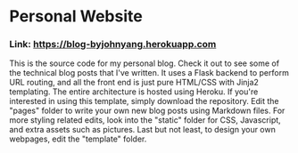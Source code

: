 # Personal Website
### Link: https://blog-byjohnyang.herokuapp.com

This is the source code for my personal blog. Check it out to see some of the technical blog posts that I've written. It uses a Flask backend to perform URL routing, and all the front end is just pure HTML/CSS with Jinja2 templating. The entire architecture is hosted using Heroku. If you're interested in using this template, simply download the repository. Edit the "pages" folder to write your own new blog posts using Markdown files. For more styling related edits, look into the "static" folder for CSS, Javascript, and extra assets such as pictures. Last but not least, to design your own webpages, edit the "template" folder.
